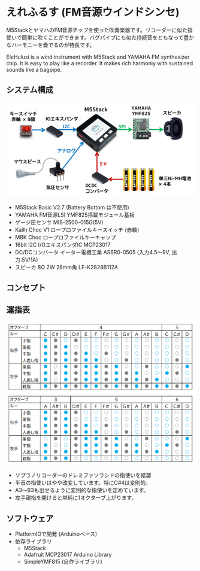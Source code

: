 # えれふるす (FM音源ウインドシンセ)

M5StackとヤマハのFM音源チップを使った吹奏楽器です。リコーダーに似た指使いで簡単に吹くことができます。バグパイプにも似た持続音をともなって豊かなハーモニーを奏でるのが特長です。

EleHulusi is a wind instrument with M5Stack and YAMAHA FM synthesizer chip. It is easy to play like a recorder. It makes rich harmoniy with sustained sounds like a bagpipe.

## システム構成
![構成図](image/overview.png)
- M5Stack Basic V2.7 (Battery Bottom は不使用)
- YAMAHA FM音源LSI YMF825搭載モジュール基板
- ゲージ圧センサ MIS-2500-015G(5V) 
- Kailh Choc V1 ロープロファイルキースイッチ (赤軸)
- MBK Choc ロープロファイルキーキャップ
- 16bit I2C I/OエキスパンダIC MCP23017
- DC/DCコンバータ イーター電機工業 AS6R0-0505 (入力4.5～9V, 出力:5V/1A) 
- スピーカ 8Ω 2W 28mm角 LF-K2828B112A

## コンセプト

## 運指表
![構成図](image/finger.png)
- ソプラノリコーダーのドレミファソラシドの指使いを踏襲
- 半音の指使いはやや改変しています。特にC#4は変則的。
- A3～B3も出せるように変則的な指使いを定めています。
- 左手親指を開けると単純に1オクターブ上がります。

## ソフトウェア
- PlatformIOで開発 (Arduinoベース)
- 依存ライブラリ
    - M5Stack
    - Adafruit MCP23017 Arduino Library
    - SimpleYMF815 (自作ライブラリ)


